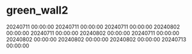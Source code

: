 # green_wall2
20240711 00:00:00
20240711 00:00:00
20240711 00:00:00
20240802 00:00:00
20240711 00:00:00
20240802 00:00:00
20240711 00:00:00
20240802 00:00:00
20240802 00:00:00
20240802 00:00:00
20240713 00:00:00